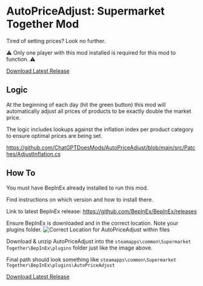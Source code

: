 # AutoPriceAdjust: Supermarket Together Mod
Tired of setting prices? Look no further.

⚠ Only one player with this mod installed is required for this mod to function. ⚠

[Download Latest Release](https://github.com/ChatGPTDoesMods/AutoPriceAdjust/releases)

## Logic

At the beginning of each day (hit the green button) this mod will automatically adjust all prices of products to be exactly double the market price.

The logic includes lookups against the inflation index per product category to ensure optimal prices are being set.

https://github.com/ChatGPTDoesMods/AutoPriceAdjust/blob/main/src/Patches/AdjustInflation.cs

## How To

You must have BepInEx already installed to run this mod.

Find instructions on which version and how to install there.

Link to latest BepInEx release: https://github.com/BepInEx/BepInEx/releases

Ensure BepInEx is downloaded and in the correct location. Note your plugins folder.
![Correct Location for AutoPriceAdjust within files](https://github.com/user-attachments/assets/87f1adb3-d99c-4fc8-b520-ddb1b9e22ef5)

Download & unzip AutoPriceAdjust into the `steamapps\common\Supermarket Together\BepInEx\plugins` folder just like the image above.

Final path should look something like `steamapps\common\Supermarket Together\BepInEx\plugins\AutoPriceAdjust`

[Download Latest Release](https://github.com/ChatGPTDoesMods/AutoPriceAdjust/releases)
